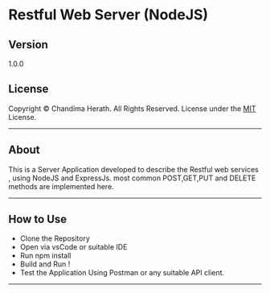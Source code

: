 # Restful Web Server (NodeJS)

## Version
1.0.0

## License
Copyright © Chandima Herath. All Rights Reserved. License under the [MIT](LICENSE.txt) License.

-----
## About

This is a Server Application developed to describe the Restful web services , using NodeJS and ExpressJs. most common POST,GET,PUT and DELETE methods are implemented here.

----
## How to Use

* Clone the Repository
* Open via vsCode or suitable IDE
* Run npm install
* Build and Run !
* Test the Application Using Postman or any    suitable API client.

----



